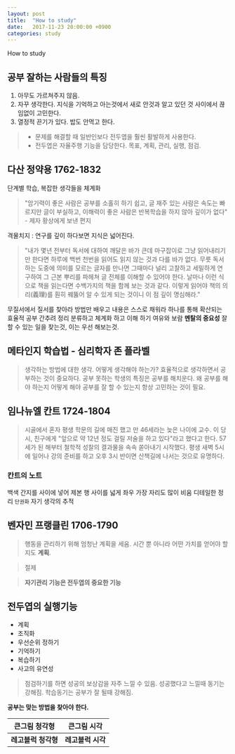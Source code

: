 ```yaml
---
layout: post
title:  "How to study"
date:   2017-11-23 20:00:00 +0900
categories: study
---
```


How to study

## 공부 잘하는 사람들의 특징

1. 아무도 가르쳐주지 않음.
2. 자꾸 생각한다. 지식을 기억하고 아는것에서 새로 안것과 알고 있던 것 사이에서 끊임없이 고민한다.
3. 열정적 끈기가 있다. 밥도 안먹고 한다.

>+ 문제를 해결할 때 일반인보다 전두엽을 훨씬 활발하게 사용한다.
>+ 전두엽은 자율주행 기능을 담당한다. 목표, 계획, 관리, 실행, 점검.

## 다산 정약용 1762-1832

단계별 학습, 복잡한 생각들을 체계화

> "암기력이 좋은 사람은 공부를 소홀히 하기 쉽고, 글 재주 있는 사람은 속도는 빠르지만 글이 부실하고, 이해력이 좋은 사람은 반복학습을 하지 않아 깊이가 없다" - 제자 황상에게 보낸 편지

격물치지 : 연구를 깊이 하다보면 지식은 넓어진다.

> "내가 몇년 전부터 독서에 대하여 깨달은 바가 큰데 마구잡이로 그냥 읽어내리기만 한다면 하루에 백번 천번을 읽어도 읽지 않는 것과 다를 바가 없다. 무릇 독서하는 도중에 의미를 모르는 글자를 만나면 그때마다 널리 고찰하고 세밀하게 연구하여 그 근본 뿌리를 파헤쳐 글 전체를 이해할 수 있어야 한다. 날마나 이런 식으로 책을 읽는다면 수백가지의 책을 함께 보는 것과 같다. 이렇게 읽어야 책의 의리(義理)를 훤히 꿰뚫어 알 수 있게 되는 것이니 이 점 깊이 명심해라."

무질서에서 질서를 찾아라
방법만 배우고 내용은 스스로 채워라
하나를 통해 확산되는 효율적 공부
간추려 정리
분류하고 체계화 하고 이해 하기
여유와 보람
**멘탈의 중요성**
잘 할 수 있는 일을 찾는것, 이는 우선 해보는것.

## 메타인지 학습법 - 심리학자 존 플라벨

> 생각하는 방법에 대한 생각. 어떻게 생각해야 하는가?
효율적으로 생각하면서 공부하는 것이 중요하다.
공부 못하는 학생의 특징은 공부를 해치운다.
왜 공부를 해야 하는지 어떻게 해야 공부를 잘 할 수 있는지 항상 고민하는 것이 필요.

## 임나뉴엘 칸트 1724-1804

> 시골에서 혼자 평생 학문의 길에 매진 했고 만 46세라는 늦은 나이에 교수.
이 당시, 친구에게 "앞으로 약 12년 정도 걸릴 저술을 하고 있다"라고 했다고 한다.
57세가 된 해부터 철학적 성찰의 결과물을 속속 쏟아내기 시작했다.
평생 새벽 5시에 일어나 강의 준비를 하고 오후 3시 반이면 산책길에 나서는 것으로 유명하다.

### 칸트의 노트
백색 간지를 사이에 넣어 제본
행 사이를 넓게
좌우 가장 자리도 많이 비움
디테일한 정리
`단권화` 자기 생각의 추적

## 벤자민 프랭클린 1706-1790

> 행동을 관리하기 위해 엄청난 계획을 세움.
시간 뿐 아니라 어떤 가치를 얻어야 할지도 **계획**.

> 절제

> **자기관리 기능은 전두엽의 중요한 기능**

## 전두엽의 실행기능
- 계획
- 조직화
- 우선순위 정하기
- 기억하기
- 복습하기
- 사고의 유연성

> 점검하기를 하면 성공의 보상감을 자주 느낄 수 있음. 성공했다고 느낄때 동기는 강해짐. 학습동기는 공부가 잘 될때 강해짐.


**공부는 맞는 방법을 찾아야 한다.**


|  큰그림 청각형  |  큰그림 시각 |
| ----------- | ---------- |
| **레고블럭 청각형** |  **레고블럭 시각** |
